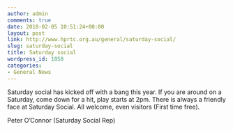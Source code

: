 ```yaml
---
author: admin
comments: true
date: 2018-02-05 10:51:24+00:00
layout: post
link: http://www.hprtc.org.au/general/saturday-social/
slug: saturday-social
title: Saturday social
wordpress_id: 1858
categories:
- General News
---
```


Saturday social has kicked off with a bang this year. If you are around on a Saturday, come down for a hit, play starts at 2pm. There is always a friendly face at Saturday Social. All welcome, even visitors (First time free).

Peter O’Connor (Saturday Social Rep)

